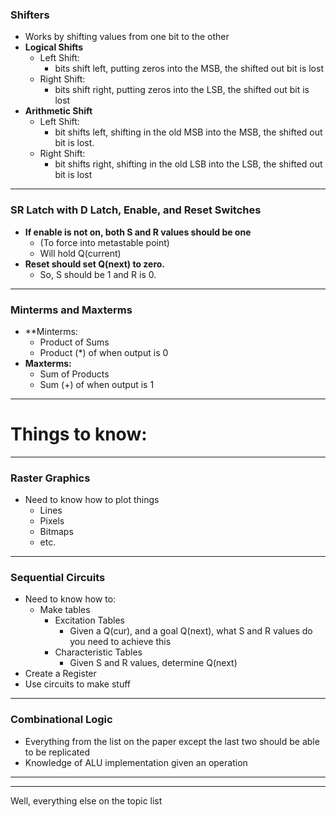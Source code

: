 ### Shifters
- Works by shifting values from one bit to the other
- **Logical Shifts**
	- Left Shift:
		- bits shift left, putting zeros into the MSB, the shifted out bit is lost
	- Right Shift:
		- bits shift right, putting zeros into the LSB, the shifted out bit is lost
- **Arithmetic Shift**
	- Left Shift:
		- bit shifts left, shifting in the old MSB into the MSB, the shifted out bit is lost.
	- Right Shift:
		- bit shifts right, shifting in the old LSB into the LSB, the shifted out bit is lost
---
### SR Latch with D Latch, Enable, and Reset Switches
- **If enable is not on, both S and R values should be one**
	- (To force into metastable point)
	- Will hold Q(current)
- **Reset should set Q(next) to zero.**
	- So, S should be 1 and R is 0.
---
### Minterms and Maxterms
- **Minterms:
	- Product of Sums
	- Product (\*) of when output is 0
- **Maxterms:**
	- Sum of Products
	- Sum (+) of when output is 1
---
# Things to know:
---
### Raster Graphics
- Need to know how to plot things 
	- Lines
	- Pixels
	- Bitmaps
	- etc.
---
### Sequential Circuits
- Need to know how to:
	- Make tables
		- Excitation Tables
			- Given a Q(cur), and a goal Q(next), what S and R values do you need to achieve this
		- Characteristic Tables
			- Given S and R values, determine Q(next)
- Create a Register
- Use circuits to make stuff
---
### Combinational Logic
- Everything from the list on the paper except the last two should be able to be replicated
- Knowledge of ALU implementation given an operation
---

---
Well, everything else on the topic list